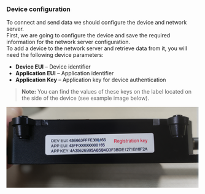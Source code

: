 ### Device configuration

To connect and send data we should configure the device and network server.  
First, we are going to configure the device and save the required information for the network server configuration.  
To add a device to the network server and retrieve data from it, you will need the following device parameters:

- **Device EUI** – Device identifier
- **Application EUI** – Application identifier
- **Application Key** – Application key for device authentication

> **Note:** You can find the values of these keys on the label located on the side of the device (see example image below).

![Example of device keys on the side panel of the device](/images/devices-library/device_keys_agrosense.png)